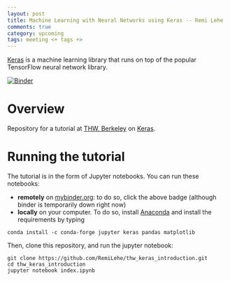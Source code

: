 ```yaml
---
layout: post
title: Machine Learning with Neural Networks using Keras -- Remi Lehe
comments: true
category: upcoming
tags: meeting <+ tags +>
---
```


[Keras](http://keras.io) is a machine learning library that runs on top of the popular TensorFlow neural network library.

[![Binder](http://mybinder.org/badge.svg)](http://mybinder.org:/repo/remilehe/thw_keras_introduction) 

# Overview

Repository for a tutorial at [THW, Berkeley](http://www.thehackerwithin.org/berkeley/) on [Keras](http://keras.io/).

# Running the tutorial

The tutorial is in the form of Jupyter notebooks. You can run these notebooks:

- **remotely** on [mybinder.org](http://mybinder.org/): to do so, click the above badge (although binder is temporarily down right now)
- **locally** on your computer. To do so, install [Anaconda](https://www.continuum.io/downloads) and install the requirements by typing
```
conda install -c conda-forge jupyter keras pandas matplotlib
```
Then, clone this repository, and run the jupyter notebook:
```
git clone https://github.com/RemiLehe/thw_keras_introduction.git
cd thw_keras_introduction
jupyter notebook index.ipynb
```
